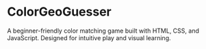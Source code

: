 # ColorGeoGuesser
A beginner-friendly color matching game built with HTML, CSS, and JavaScript. Designed for intuitive play and visual learning.
